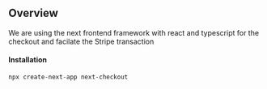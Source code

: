 ## Overview
We are using the next frontend framework with react and typescript for the checkout and facilate the Stripe transaction 

#### Installation
`npx create-next-app next-checkout`